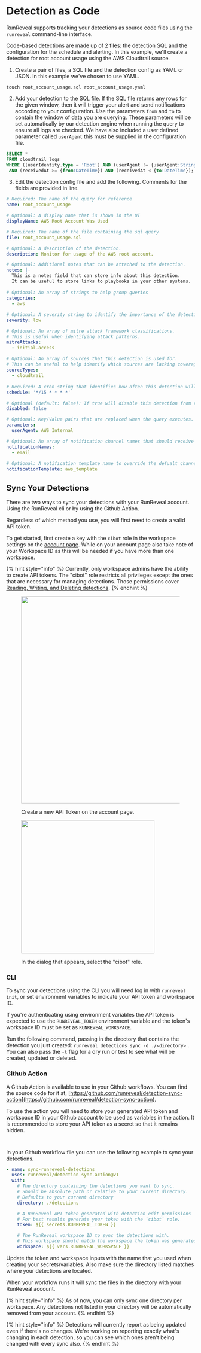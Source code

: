 # Detection as Code

RunReveal supports tracking your detections as source code files using the `runreveal` command-line interface.

Code-based detections are made up of 2 files: the detection SQL and the configuration for the schedule and alerting.  In this example, we'll create a detection for root account usage using the AWS Cloudtrail source.

1. Create a pair of files, a SQL file and the detection config as YAML or JSON.  In this example we've chosen to use YAML.

```
touch root_account_usage.sql root_account_usage.yaml
```

2. Add your detection to the SQL file.  If the SQL file returns any rows for the given window, then it will trigger your alert and send notifications according to your configuration.  Use the parameters `from` and `to` to contain the window of data you are querying.  These parameters will be set automatically by our detection engine when running the query to ensure all logs are checked. We have also included a user defined parameter called `userAgent` this must be supplied in the configuration file.

```sql
SELECT *
FROM cloudtrail_logs
WHERE ((userIdentity.type = 'Root') AND (userAgent != {userAgent:String}))
 AND (receivedAt >= {from:DateTime}) AND (receivedAt < {to:DateTime});
```

3. Edit the detection config file and add  the following.  Comments for the fields are provided in line.

```yaml
# Required: The name of the query for reference
name: root_account_usage

# Optional: A display name that is shown in the UI
displayName: AWS Root Account Was Used

# Required: The name of the file containing the sql query
file: root_account_usage.sql

# Optional: A description of the detection.
description: Monitor for usage of the AWS root account.

# Optional: Additional notes that can be attached to the detection.
notes: |-
  This is a notes field that can store info about this detection.
  It can be useful to store links to playbooks in your other systems.
  
# Optional: An array of strings to help group queries
categories:
  - aws
  
# Optional: A severity string to identify the importance of the detection results.
severity: low

# Optional: An array of mitre attack framework classifications. 
# This is useful when identifying attack patterns.
mitreAttacks:
  - initial-access
  
# Optional: An array of sources that this detection is used for.
# This can be useful to help identify which sources are lacking coverage.
sourceTypes:
  - cloudtrail
  
# Required: A cron string that identifies how often this detection will execute.
schedule: '*/15 * * * *'

# Optional (default: false): If true will disable this detection from running on its schedule
disabled: false

# Optional: Key/Value pairs that are replaced when the query executes. 
parameters:
  userAgent: AWS Internal

# Optional: An array of notification channel names that should receive an alert if this detection triggers
notificationNames:
  - email
  
# Optional: A notification template name to override the defualt channel template if this detection triggers.
notificationTemplate: aws_template
```

## Sync Your Detections

There are two ways to sync your detections with your RunReveal account. Using the RunReveal cli or by using the Github Action.

Regardless of which method you use, you will first need to create a valid API token.

To get started, first create a key with the `cibot` role in the workspace settings on the [account page](https://runreveal.com/dash/account). While on your account page also take note of your Workspace ID as this will be needed if you have more than one workspace.

{% hint style="info" %}
Currently, only workspace admins have the ability to create API tokens.  The "cibot" role restricts all privileges except the ones that are necessary for managing detections.  Those permissions cover [Reading, Writing, and Deleting detections](https://docs.runreveal.com/getting-started/how-to-guides/configuring-role-based-access-control).
{% endhint %}



<div>

<figure><img src="../../.gitbook/assets/Screenshot 2024-01-19 at 9.37.07 AM (3).png" alt="" width="554"><figcaption><p>Create a new API Token on the account page.</p></figcaption></figure>

 

<figure><img src="../../.gitbook/assets/Screenshot 2024-01-19 at 9.37.22 AM.png" alt="" width="356"><figcaption><p>In the dialog that appears, select the "cibot" role.</p></figcaption></figure>

</div>



### CLI

To sync your detections using the CLI you will need log in with `runreveal init`, or set environment variables to indicate your API token and workspace ID.

If you're authenticating using environment variables the API token is expected to use the  `RUNREVEAL_TOKEN` environment variable and the token's workspace ID must be set as `RUNREVEAL_WORKSPACE`.

Run the following command, passing in the directory that contains the detection you just created: `runreveal detections sync -d ./<directory>` .  You can also pass the `-t` flag for a dry run or test to see what will be created, updated or deleted.

### Github Action

A Github Action is available to use in your Github workflows. You can find the source code for it at, [https://github.com/runreveal/detection-sync-action](https://github.com/runreveal/detection-sync-action).

To use the action you will need to store your generated API token and workspace ID in your Github account to be used as variables in the action. It is recommended to store your API token as a secret so that it remains hidden.

<div>

<figure><img src="../../.gitbook/assets/Screenshot 2024-02-13 at 10.38.16 AM.png" alt=""><figcaption></figcaption></figure>

 

<figure><img src="../../.gitbook/assets/Screenshot 2024-02-13 at 10.38.06 AM.png" alt=""><figcaption></figcaption></figure>

</div>

In your Github workflow file you can use the following example to sync your detections.

```yaml
- name: sync-runreveal-detections
  uses: runreveal/detection-sync-action@v1
  with:
    # The directory containing the detections you want to sync.
    # Should be absolute path or relative to your current directory.
    # Defaults to your current directory
    directory: ./detections

    # A RunReveal API token generated with detection edit permissions
    # For best results generate your token with the `cibot` role. 
    token: ${{ secrets.RUNREVEAL_TOKEN }}

    # The RunReveal workspace ID to sync the detections with.
    # This workspace should match the workspace the token was generated under.
    workspace: ${{ vars.RUNREVEAL_WORKSPACE }}
```

Update the token and workspace inputs with the name that you used when creating your secrets/variables. Also make sure the directory listed matches where your detections are located.

When your workflow runs it will sync the files in the directory with your RunReveal account.

{% hint style="info" %}
As of now, you can only sync one directory per workspace. Any detections not listed in your directory will be automatically removed from your account.
{% endhint %}

{% hint style="info" %}
Detections will currently report as being updated even if there's no changes.  We're working on reporting exactly what's changing in each detection, so you can see which ones aren't being changed with every sync also.
{% endhint %}

